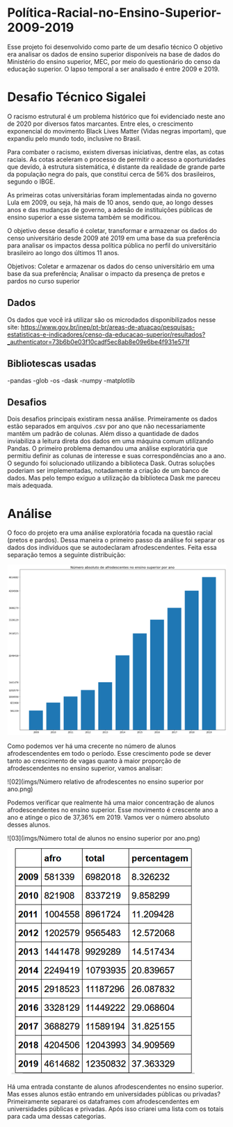 # Política-Racial-no-Ensino-Superior-2009-2019

Esse projeto foi desenvolvido como parte de um desafio técnico
O objetivo era analisar os dados de ensino superior disponíveis na base de dados do Ministério do ensino superior, MEC, por meio do questionário do censo da educação superior.
O lapso temporal a ser analisado é entre 2009 e 2019.



# Desafio Técnico Sigalei

O racismo estrutural é um problema histórico que foi evidenciado neste ano de 2020 por diversos fatos marcantes. Entre eles, o crescimento exponencial do movimento Black Lives Matter (Vidas negras importam), que expandiu pelo mundo todo, inclusive no Brasil.

Para combater o racismo, existem diversas iniciativas, dentre elas, as cotas raciais. As cotas aceleram o processo de permitir o acesso a oportunidades que devido, à estrutura sistemática, é distante da realidade de grande parte da população negra do país, que constitui cerca de 56% dos brasileiros, segundo o IBGE.

As primeiras cotas universitárias foram implementadas ainda no governo Lula em 2009, ou seja, há mais de 10 anos, sendo que, ao longo desses anos e das mudanças de governo, a adesão de instituições públicas de ensino superior a esse sistema também se modificou.

O objetivo desse desafio é coletar, transformar e armazenar os dados do censo universitário desde 2009 até 2019 em uma base da sua preferência para analisar os impactos dessa política pública no perfil do universitário brasileiro ao longo dos últimos 11 anos.

Objetivos: Coletar e armazenar os dados do censo universitário em uma base da sua preferência; Analisar o impacto da presença de pretos e pardos no curso superior



## Dados

Os dados que você irá utilizar são os microdados disponibilizados nesse site: https://www.gov.br/inep/pt-br/areas-de-atuacao/pesquisas-estatisticas-e-indicadores/censo-da-educacao-superior/resultados?_authenticator=73b6b0e03f10cadf5ec8ab8e09e6be4f931e571f

## Bibliotescas usadas
-pandas
-glob
-os
-dask
-numpy
-matplotlib


## Desafios
Dois desafios principais existiram nessa análise. Primeiramente os dados estão separados em arquivos .csv por ano que não necessariamente mantêm um padrão de colunas. Além disso
a quantidade de dados inviabiliza a leitura direta dos dados em uma máquina comum utilizando Pandas.
O primeiro problema demandou uma análise exploratória que permitiu definir as colunas de interesse e suas correspondências ano a ano.
O segundo foi solucionado utilizando a biblioteca Dask. Outras soluções poderiam ser implementadas, notadamente a criação de um banco de dados. Mas pelo tempo exíguo a utilização
da biblioteca Dask me pareceu mais adequada.

# Análise

O foco do projeto era uma análise exploratória focada na questão racial (pretos e pardos). Dessa maneira o primeiro passo da análise foi separar os dados dos indivíduos
que se autodeclaram afrodescendentes. Feita essa separação temos a seguinte distribuição:

![01](imgs/distribuição_geral.png)


Como podemos ver há uma crecente no número de alunos afrodescendentes em todo o período.
Esse crescimento pode se dever tanto ao crescimento de vagas quanto à maior proporção de afrodescendentes no ensino superior, vamos analisar:


![02](imgs/Número relativo de afrodescentes no ensino superior por ano.png)

Podemos verificar que realmente há uma maior concentração de alunos afrodescendentes no ensino superior. Esse movimento é crescente ano a ano e atinge o pico de 37,36% em 2019.
Vamos ver o número absoluto desses alunos.

![03](imgs/Número total de alunos no ensino superior por ano.png)


![04](imgs/tabela_resumo.png)


Há uma entrada constante de alunos afrodescendentes no ensino superior. Mas esses alunos estão entrando em universidades públicas ou privadas?
Primeiramente separarei os dataframes com afrodescendentes em universidades públicas e privadas. Após isso criarei uma lista com os totais para cada uma dessas categorias.

